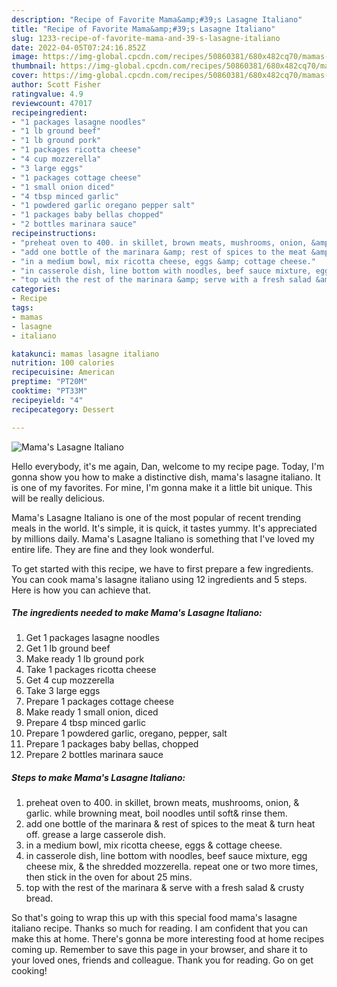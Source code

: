 ```yaml
---
description: "Recipe of Favorite Mama&amp;#39;s Lasagne Italiano"
title: "Recipe of Favorite Mama&amp;#39;s Lasagne Italiano"
slug: 1233-recipe-of-favorite-mama-and-39-s-lasagne-italiano
date: 2022-04-05T07:24:16.852Z
image: https://img-global.cpcdn.com/recipes/50860381/680x482cq70/mamas-lasagne-italiano-recipe-main-photo.jpg
thumbnail: https://img-global.cpcdn.com/recipes/50860381/680x482cq70/mamas-lasagne-italiano-recipe-main-photo.jpg
cover: https://img-global.cpcdn.com/recipes/50860381/680x482cq70/mamas-lasagne-italiano-recipe-main-photo.jpg
author: Scott Fisher
ratingvalue: 4.9
reviewcount: 47017
recipeingredient:
- "1 packages lasagne noodles"
- "1 lb ground beef"
- "1 lb ground pork"
- "1 packages ricotta cheese"
- "4 cup mozzerella"
- "3 large eggs"
- "1 packages cottage cheese"
- "1 small onion diced"
- "4 tbsp minced garlic"
- "1 powdered garlic oregano pepper salt"
- "1 packages baby bellas chopped"
- "2 bottles marinara sauce"
recipeinstructions:
- "preheat oven to 400. in skillet, brown meats, mushrooms, onion, &amp; garlic. while browning meat, boil noodles until soft&amp; rinse them."
- "add one bottle of the marinara &amp; rest of spices to the meat &amp; turn heat off. grease a large casserole dish."
- "in a medium bowl, mix ricotta cheese, eggs &amp; cottage cheese."
- "in casserole dish, line bottom with noodles, beef sauce mixture, egg cheese mix, &amp; the shredded mozzerella. repeat one or two more times, then stick in the oven for about 25 mins."
- "top with the rest of the marinara &amp; serve with a fresh salad &amp; crusty bread."
categories:
- Recipe
tags:
- mamas
- lasagne
- italiano

katakunci: mamas lasagne italiano 
nutrition: 100 calories
recipecuisine: American
preptime: "PT20M"
cooktime: "PT33M"
recipeyield: "4"
recipecategory: Dessert

---
```



![Mama&#39;s Lasagne Italiano](https://img-global.cpcdn.com/recipes/50860381/680x482cq70/mamas-lasagne-italiano-recipe-main-photo.jpg)

Hello everybody, it's me again, Dan, welcome to my recipe page. Today, I'm gonna show you how to make a distinctive dish, mama&#39;s lasagne italiano. It is one of my favorites. For mine, I'm gonna make it a little bit unique. This will be really delicious.



Mama&#39;s Lasagne Italiano is one of the most popular of recent trending meals in the world. It's simple, it is quick, it tastes yummy. It's appreciated by millions daily. Mama&#39;s Lasagne Italiano is something that I've loved my entire life. They are fine and they look wonderful.


To get started with this recipe, we have to first prepare a few ingredients. You can cook mama&#39;s lasagne italiano using 12 ingredients and 5 steps. Here is how you can achieve that.

<!--inarticleads1-->

##### The ingredients needed to make Mama&#39;s Lasagne Italiano:

1. Get 1 packages lasagne noodles
1. Get 1 lb ground beef
1. Make ready 1 lb ground pork
1. Take 1 packages ricotta cheese
1. Get 4 cup mozzerella
1. Take 3 large eggs
1. Prepare 1 packages cottage cheese
1. Make ready 1 small onion, diced
1. Prepare 4 tbsp minced garlic
1. Prepare 1 powdered garlic, oregano, pepper, salt
1. Prepare 1 packages baby bellas, chopped
1. Prepare 2 bottles marinara sauce




<!--inarticleads2-->

##### Steps to make Mama&#39;s Lasagne Italiano:

1. preheat oven to 400. in skillet, brown meats, mushrooms, onion, &amp; garlic. while browning meat, boil noodles until soft&amp; rinse them.
1. add one bottle of the marinara &amp; rest of spices to the meat &amp; turn heat off. grease a large casserole dish.
1. in a medium bowl, mix ricotta cheese, eggs &amp; cottage cheese.
1. in casserole dish, line bottom with noodles, beef sauce mixture, egg cheese mix, &amp; the shredded mozzerella. repeat one or two more times, then stick in the oven for about 25 mins.
1. top with the rest of the marinara &amp; serve with a fresh salad &amp; crusty bread.




So that's going to wrap this up with this special food mama&#39;s lasagne italiano recipe. Thanks so much for reading. I am confident that you can make this at home. There's gonna be more interesting food at home recipes coming up. Remember to save this page in your browser, and share it to your loved ones, friends and colleague. Thank you for reading. Go on get cooking!
